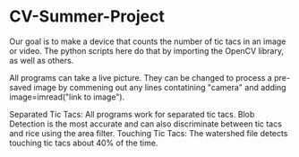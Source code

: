 # CV-Summer-Project
Our goal is to make a device that counts the number of tic tacs in an image or video. 
The python scripts here do that by importing the OpenCV library, as well as others.

All programs can take a live picture. They can be changed to process a pre-saved image 
by commening out any lines contatining "camera" and adding image=imread("link to image").

Separated Tic Tacs: All programs work for separated tic tacs.
                    Blob Detection is the most accurate and can also discriminate between tic tacs and rice using the area filter. 
Touching Tic Tacs: The watershed file detects touching tic tacs about 40% of the time.
